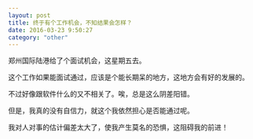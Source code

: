 ```yaml
---
layout: post
title: 终于有个工作机会，不知结果会怎样？
date: 2016-03-23 9:50:27
category: "other" 
---
```


郑州国际陆港给了个面试机会，这星期五去。

这个工作如果能面试通过，应该是个能长期呆的地方，这地方会有好的发展的。

不过好像跟软件什么的又不相关了。唉，总是这么阴差阳错。

但是，我真的没有自信力，就这个我依然担心是否能通过呢。

我对人对事的估计偏差太大了，使我产生莫名的恐惧，这阻碍我的前进！
